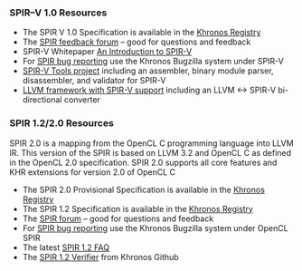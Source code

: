 ### SPIR–V 1.0 Resources

*   The SPIR V 1.0 Specification is available in the [Khronos Registry](https://www.khronos.org/registry/spir-v)
*   The [SPIR feedback forum](https://forums.khronos.org/showthread.php/12919-Feedback-SPIR-V) – good for questions and feedback
*   SPIR-V Whitepaper [An Introduction to SPIR-V](https://www.khronos.org/registry/spir-v/papers/WhitePaper.html)
*   For [SPIR bug reporting](https://www.khronos.org/bugzilla/enter_bug.cgi?product=SPIR-V) use the Khronos Bugzilla system under SPIR-V
*   [](NEW) [SPIR-V Tools project](https://github.com/KhronosGroup/SPIRV-Tools) including an assembler, binary module parser, disassembler, and validator for SPIR-V
*   [](NEW) [LLVM framework with SPIR-V support](https://github.com/KhronosGroup/SPIRV-LLVM) including an LLVM <-> SPIR-V bi-directional converter

### SPIR 1.2/2.0 Resources

SPIR 2.0 is a mapping from the OpenCL C programming language into LLVM IR. This version of the SPIR is based on LLVM 3.2 and OpenCL C as defined in the OpenCL 2.0 specification. SPIR 2.0 supports all core features and KHR extensions for version 2.0 of OpenCL C

*   The SPIR 2.0 Provisional Specification is available in the [Khronos Registry](https://www.khronos.org/registry/spir)
*   The SPIR 1.2 Specification is available in the [Khronos Registry](https://www.khronos.org/registry/spir)
*   The [SPIR forum](/message_boards/forumdisplay.php/113-SPIR) – good for questions and feedback
*   For [SPIR bug reporting](https://www.khronos.org/bugzilla/enter_bug.cgi?product=OpenCL%20SPIR) use the Khronos Bugzilla system under OpenCL SPIR
*   The latest [SPIR 1.2 FAQ](/faq/spir)
*   The [SPIR 1.2 Verifier](https://github.com/KhronosGroup/SPIR/tree/spir_12) from Khronos Github